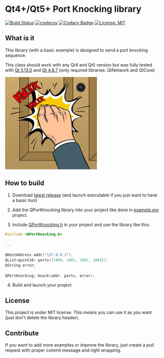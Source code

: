 # Qt4+/Qt5+ Port Knocking library

[![Build Status](https://travis-ci.org/QuentinCG/QPortKnocking.svg?branch=master)](https://travis-ci.org/QuentinCG/QPortKnocking) [![codecov](https://codecov.io/gh/QuentinCG/QPortKnocking/branch/master/graph/badge.svg)](https://codecov.io/gh/QuentinCG/QPortKnocking)
[![Codacy Badge](https://api.codacy.com/project/badge/Grade/d1075a52fb99494cb947dbd556425a81)](https://www.codacy.com/manual/QuentinCG/QPortKnocking?utm_source=github.com&amp;utm_medium=referral&amp;utm_content=QuentinCG/QPortKnocking&amp;utm_campaign=Badge_Grade) [![License: MIT](https://img.shields.io/badge/License-MIT-brightgreen.svg)](https://github.com/QuentinCG/QPortKnocking/blob/master/LICENSE)

## What is it

This library (with a basic example) is designed to send a port knocking sequence.

This class should work with any Qt4 and Qt5 version but was fully tested with <a href="https://download.qt.io/archive/qt/5.13/5.13.0/">Qt 5.13.0</a> and <a href="https://download.qt.io/archive/qt/4.8/4.8.7/">Qt 4.8.7</a> (only required libraries: QtNetwork and QtCore)

<img src="portknocking.jpg" width="300">

## How to build

1) Download <a target="_blank" href="https://github.com/QuentinCG/QPortKnocking/releases/download/2.0.0/QPortKnocking_v2_0_0.zip">latest release</a> (and launch executable if you just want to have a basic tool)

2) Add the QPortKnocking library into your project like done in <a href="https://github.com/QuentinCG/QPortKnocking/blob/master/example/example.pro">example.pro</a> project.

3) Include <a href="https://github.com/QuentinCG/QPortKnocking/blob/master/lib/include/QPortKnocking.h">QPortKnocking.h</a> in your project and use the library like this:
```cpp
#include <QPortKnocking.h>

...

QHostAddress addr("127.0.0.1");
QList<quint16> ports({1000, 1001, 1002, 1003});
QString error;

QPortKnocking::knock(addr, ports, error);
```

4) Build and launch your project.

## License

This project is under MIT license. This means you can use it as you want (just don't delete the library header).

## Contribute

If you want to add more examples or improve the library, just create a pull request with proper commit message and right wrapping.

